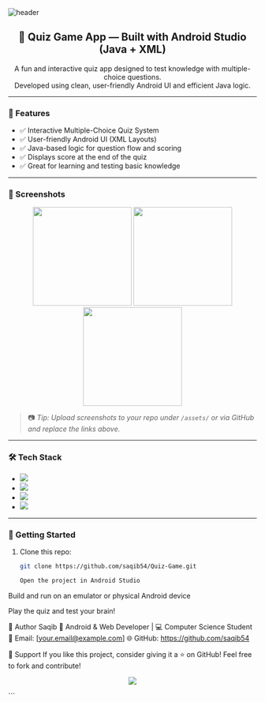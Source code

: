 <!-- Banner -->
<img src="https://capsule-render.vercel.app/api?type=waving&color=0:4CAF50,100:2196F3&height=200&section=header&text=Quiz%20Game%20App&fontSize=40&fontColor=ffffff" alt="header"/>

<h2 align="center">🧠 Quiz Game App — Built with Android Studio (Java + XML)</h2>

<p align="center">
  A fun and interactive quiz app designed to test knowledge with multiple-choice questions.<br>
  Developed using clean, user-friendly Android UI and efficient Java logic.
</p>

---

### 📱 Features

- ✅ Interactive Multiple-Choice Quiz System  
- ✅ User-friendly Android UI (XML Layouts)  
- ✅ Java-based logic for question flow and scoring  
- ✅ Displays score at the end of the quiz  
- ✅ Great for learning and testing basic knowledge  

---

### 📸 Screenshots

<p align="center">
  <img src="https://github.com/saqib54/Quiz-Game/assets/your-image-1.png" width="200"/>
  <img src="https://github.com/saqib54/Quiz-Game/assets/your-image-2.png" width="200"/>
  <img src="https://github.com/saqib54/Quiz-Game/assets/your-image-3.png" width="200"/>
</p>

> 📷 *Tip: Upload screenshots to your repo under `/assets/` or via GitHub and replace the links above.*

---

### 🛠️ Tech Stack

- <img src="https://img.shields.io/badge/Java-ED8B00?style=for-the-badge&logo=java&logoColor=white"/>
- <img src="https://img.shields.io/badge/XML-000000?style=for-the-badge&logo=xml&logoColor=white"/>
- <img src="https://img.shields.io/badge/Android-3DDC84?style=for-the-badge&logo=android&logoColor=white"/>
- <img src="https://img.shields.io/badge/Android%20Studio-143?style=for-the-badge&logo=android-studio&logoColor=white"/>

---

### 🚀 Getting Started

1. Clone this repo:
   ```bash
   git clone https://github.com/saqib54/Quiz-Game.git

   Open the project in Android Studio

Build and run on an emulator or physical Android device

Play the quiz and test your brain!

🤝 Author
Saqib
💼 Android & Web Developer | 💻 Computer Science Student
📧 Email: [your.email@example.com]
🌐 GitHub: https://github.com/saqib54

🌟 Support
If you like this project, consider giving it a ⭐ on GitHub!
Feel free to fork and contribute!

<!-- Footer --> <p align="center"> <img src="https://capsule-render.vercel.app/api?type=waving&color=0:2196F3,100:4CAF50&height=120&section=footer"/> </p> ```
